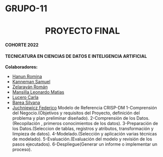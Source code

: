 # GRUPO-11

<h1 align="center"> PROYECTO FINAL </h1>

#### COHORTE 2022

#### TECNICATURA EN CIENCIAS DE DATOS E INTELIGENCIA ARTIFICIAL

**Colaboradores:**

- [Hanun Romina](https://github.com/RomiHanun) 
- [Kanneman Samuel](https://github.com/samuelkanneman)
- [Zelarayán Román ](https://github.com/romanzelararg)
- [Mansilla Leonardo Matias ](https://github.com/LMmansilla)
- [Lucero Carla](https://github.com/CarlaLucerocd)
- [Barea Silvana](https://github.com/recursosssbb)
- [Juchniewicz Federico](https://github.com/FJISPC)
Modelo de Referencia CRISP-DM
1-Comprensión del Negocio.(Objetivos y requisitos del Proyecto, definición del problema y plan preliminar diseñado).
2-Comprensión de los Datos.(Recopilación , primeros conocimientos de los datos).
3-Preparación de los Datos.(Seleccion de tablas, registros y atributos, transformación y limpieza de datos).
4-Modelado.(Selección y aplicación varias técnicas de modelado).
5-Evaluación.(Evaluación del modelo y revisión de los pasos ejecutados).
6-Despliegue(Generar un informe o implementar un proceso).
